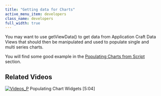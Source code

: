 ```yaml
---
title: "Getting data for Charts"
active_menu_item: developers
class_name: developers
full_width: true
---
```



You may want to use getViewData() to get data from Application Craft Data Views that should then be manipulated and used to populate single and multi series charts.

You will find some good example in the [Populating Charts from Script](/developers/documentation/scripting-apis/client-scripting-overview/populating-charts-from-script) section.

## Related Videos

[![Videos\_P](/img/docs/videos_p.png)](http://www.youtube.com/v/4FXN_AsiiMs?autoplay=1&hd=1&fs=1&showsearch=0&rel=0&) Populating Chart Widgets [5:04]
